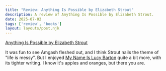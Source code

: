 ```yaml
---
title: "Review: Anything Is Possible by Elizabeth Strout"
description: A review of Anything Is Possible by Elizabeth Strout.
date: 2025-07-02
tags: ['review', 'books']
layout: layouts/post.njk
---
```


[Anything Is Possible by Elizabeth Strout](https://www.goodreads.com/book/show/32080126-anything-is-possible)

It was fun to see Amgash fleshed out, and I think Strout nails the theme of "life is messy". But I enjoyed [My Name Is Lucy Barton](https://www.goodreads.com/book/show/25893709-my-name-is-lucy-barton) quite a bit more, with its tighter writing. I know it's apples and oranges, but there you are. 